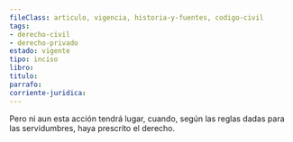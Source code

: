 ```yaml
---
fileClass: articulo, vigencia, historia-y-fuentes, codigo-civil
tags:
- derecho-civil
- derecho-privado
estado: vigente
tipo: inciso
libro:
titulo:
parrafo:
corriente-juridica:
---
```

Pero ni aun esta acción tendrá lugar, cuando, según las reglas dadas para las servidumbres, haya prescrito el derecho.